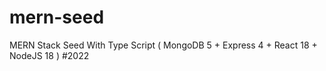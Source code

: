 # mern-seed
MERN Stack Seed With Type Script ( MongoDB 5 + Express 4 + React 18 + NodeJS 18 ) #2022
